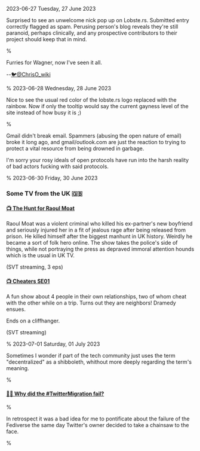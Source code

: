 2023-06-27 Tuesday, 27 June 2023

Surprised to see an unwelcome nick pop up on Lobste.rs. Submitted entry correctly flagged as spam. Perusing person's blog reveals they're still paranoid, perhaps clinically, and any prospective contributors to their project should keep that in mind.

%

Furries for Wagner, now I've seen it all.

--[🐦@ChrisO_wiki](https://twitter.com/ChrisO_wiki/status/1673803628958580736)

%
2023-06-28 Wednesday, 28 June 2023

Nice to see the usual red color of the lobste.rs logo replaced with the rainbow. Now if only the tooltip would say the current gayness level of the site instead of how busy it is ;)

%

Gmail didn't break email. Spammers (abusing the open nature of email) broke it long ago, and gmail/outlook.com are just the reaction to trying to protect a vital resource from being drowned in garbage.

I'm sorry your rosy ideals of open protocols have run into the harsh reality of bad actors fucking with said protocols.

%
2023-06-30 Friday, 30 June 2023

### Some TV from the UK 🇬🇧

#### [📺 The Hunt for Raoul Moat](https://www.imdb.com/title/tt19788754/)

Raoul Moat was a violent criminal who killed his ex-partner's new boyfriend and seriously injured her in a fit of jealous rage after being released from prison. He killed himself after the biggest manhunt in UK history. Weirdly he became a sort of folk hero online. The show takes the police's side of things, while not portraying the press as depraved immoral attention hounds which is the usual in UK TV.

(SVT streaming, 3 eps)

#### [📺 Cheaters SE01](https://www.imdb.com/title/tt17501750/)

A fun show about 4 people in their own relationships, two of whom cheat with the other while on a trip. Turns out they are neighbors! Dramedy ensues. 

Ends on a cliffhanger.

(SVT streaming)

%
2023-07-01 Saturday, 01 July 2023

Sometimes I wonder if part of the tech community just uses the term "decentralized" as a shibboleth, whithout more deeply regarding the term's meaning. 

%

#### [🔗🐘 Why did the \#TwitterMigration fail?](https://blog.bloonface.com/2023/06/12/why-did-the-twittermigration-fail/)

%

In retrospect it was a bad idea for me to pontificate about the failure of the Fediverse the same day Twitter's owner decided to take a chainsaw to the face.

%
